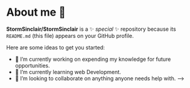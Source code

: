 # About me 👋

**StormSinclair/StormSinclair** is a ✨ _special_ ✨ repository because its `README.md` (this file) appears on your GitHub profile.

Here are some ideas to get you started:

- 🔭 I’m currently working on expending my knowledge for future opportunities.
- 🌱 I’m currently learning web Development.
- 👯 I’m looking to collaborate on anything anyone needs help with.
-->

